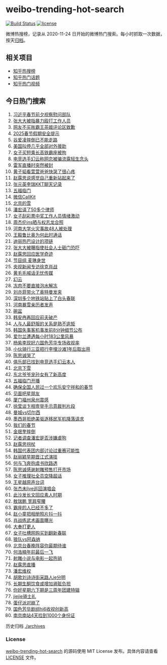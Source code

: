 # weibo-trending-hot-search

[![Build Status](https://github.com/justjavac/weibo-trending-hot-search/workflows/ci/badge.svg?branch=master)](https://github.com/justjavac/weibo-trending-hot-search/actions)
[![license](https://img.shields.io/github/license/justjavac/weibo-trending-hot-search)](https://github.com/justjavac/weibo-trending-hot-search/blob/master/LICENSE)

微博热搜榜，记录从 2020-11-24 日开始的微博热门搜索。每小时抓取一次数据，按天[归档](./archives)。

## 相关项目

- [知乎热搜榜](https://github.com/justjavac/zhihu-trending-top-search)
- [知乎热门话题](https://github.com/justjavac/zhihu-trending-hot-questions)
- [知乎热门视频](https://github.com/justjavac/zhihu-trending-hot-video)

## 今日热门搜索

<!-- BEGIN -->
<!-- 最后更新时间 Sun Jan 26 2025 04:09:24 GMT+0800 (China Standard Time) -->

1. [习近平春节前夕视察慰问部队](https://s.weibo.com//weibo?q=%23%E4%B9%A0%E8%BF%91%E5%B9%B3%E6%98%A5%E8%8A%82%E5%89%8D%E5%A4%95%E8%A7%86%E5%AF%9F%E6%85%B0%E9%97%AE%E9%83%A8%E9%98%9F%23&Refer=new_time)
1. [张大大被指暴力殴打工作人员](https://s.weibo.com//weibo?q=%23%E5%BC%A0%E5%A4%A7%E5%A4%A7%E8%A2%AB%E6%8C%87%E6%9A%B4%E5%8A%9B%E6%AE%B4%E6%89%93%E5%B7%A5%E4%BD%9C%E4%BA%BA%E5%91%98%23&t=31&band_rank=4&Refer=top)
1. [网友不买账霸王茶姬评论区致歉](https://s.weibo.com//weibo?q=%23%E7%BD%91%E5%8F%8B%E4%B8%8D%E4%B9%B0%E8%B4%A6%E9%9C%B8%E7%8E%8B%E8%8C%B6%E5%A7%AC%E8%AF%84%E8%AE%BA%E5%8C%BA%E8%87%B4%E6%AD%89%23&t=31&band_rank=24&Refer=top)
1. [2025春节假期安全提示](https://s.weibo.com//weibo?q=%232025%E6%98%A5%E8%8A%82%E5%81%87%E6%9C%9F%E5%AE%89%E5%85%A8%E6%8F%90%E7%A4%BA%23&t=31&band_rank=3&Refer=top)
1. [谷爱凌摔倒已不能走路](https://s.weibo.com//weibo?q=%23%E8%B0%B7%E7%88%B1%E5%87%8C%E6%91%94%E5%80%92%E5%B7%B2%E4%B8%8D%E8%83%BD%E8%B5%B0%E8%B7%AF%23&t=31&band_rank=5&Refer=top)
1. [美国叫停几乎全部对外援助](https://s.weibo.com//weibo?q=%23%E7%BE%8E%E5%9B%BD%E5%8F%AB%E5%81%9C%E5%87%A0%E4%B9%8E%E5%85%A8%E9%83%A8%E5%AF%B9%E5%A4%96%E6%8F%B4%E5%8A%A9%23&t=31&band_rank=10&Refer=top)
1. [女子买短乘长高铁霸座被拘](https://s.weibo.com//weibo?q=%23%E5%A5%B3%E5%AD%90%E4%B9%B0%E7%9F%AD%E4%B9%98%E9%95%BF%E9%AB%98%E9%93%81%E9%9C%B8%E5%BA%A7%E8%A2%AB%E6%8B%98%23&t=31&band_rank=2&Refer=top)
1. [电竞选手幻云称网恋被骗流露轻生念头](https://s.weibo.com//weibo?q=%23%E7%94%B5%E7%AB%9E%E9%80%89%E6%89%8B%E5%B9%BB%E4%BA%91%E7%A7%B0%E7%BD%91%E6%81%8B%E8%A2%AB%E9%AA%97%E6%B5%81%E9%9C%B2%E8%BD%BB%E7%94%9F%E5%BF%B5%E5%A4%B4%23&t=31&band_rank=25&Refer=top)
1. [雷军直播时突然被封](https://s.weibo.com//weibo?q=%23%E9%9B%B7%E5%86%9B%E7%9B%B4%E6%92%AD%E6%97%B6%E7%AA%81%E7%84%B6%E8%A2%AB%E5%B0%81%23&t=31&band_rank=1&Refer=top)
1. [黄子韬看萱萱爸爸快哭了很心疼](https://s.weibo.com//weibo?q=%23%E9%BB%84%E5%AD%90%E9%9F%AC%E7%9C%8B%E8%90%B1%E8%90%B1%E7%88%B8%E7%88%B8%E5%BF%AB%E5%93%AD%E4%BA%86%E5%BE%88%E5%BF%83%E7%96%BC%23&t=31&band_rank=2&Refer=top)
1. [赵露思说感觉自己重新站起来了](https://s.weibo.com//weibo?q=%23%E8%B5%B5%E9%9C%B2%E6%80%9D%E8%AF%B4%E6%84%9F%E8%A7%89%E8%87%AA%E5%B7%B1%E9%87%8D%E6%96%B0%E7%AB%99%E8%B5%B7%E6%9D%A5%E4%BA%86%23&t=31&band_rank=10&Refer=top)
1. [张元英李瑞KKT聊天记录](https://s.weibo.com//weibo?q=%23%E5%BC%A0%E5%85%83%E8%8B%B1%E6%9D%8E%E7%91%9EKKT%E8%81%8A%E5%A4%A9%E8%AE%B0%E5%BD%95%23&t=31&band_rank=31&Refer=top)
1. [五福临门](https://s.weibo.com//weibo?q=%E4%BA%94%E7%A6%8F%E4%B8%B4%E9%97%A8&t=31&band_rank=26&Refer=top)
1. [微信CallKit](https://s.weibo.com//weibo?q=%E5%BE%AE%E4%BF%A1CallKit&t=31&band_rank=6&Refer=top)
1. [北京的雪](https://s.weibo.com//weibo?q=%23%E5%8C%97%E4%BA%AC%E7%9A%84%E9%9B%AA%23&t=31&band_rank=18&Refer=top)
1. [潘宏请了50多个律师](https://s.weibo.com//weibo?q=%23%E6%BD%98%E5%AE%8F%E8%AF%B7%E4%BA%8650%E5%A4%9A%E4%B8%AA%E5%BE%8B%E5%B8%88%23&t=31&band_rank=32&Refer=top)
1. [女子刮彩票中奖工作人员情绪激动](https://s.weibo.com//weibo?q=%23%E5%A5%B3%E5%AD%90%E5%88%AE%E5%BD%A9%E7%A5%A8%E4%B8%AD%E5%A5%96%E5%B7%A5%E4%BD%9C%E4%BA%BA%E5%91%98%E6%83%85%E7%BB%AA%E6%BF%80%E5%8A%A8%23&t=31&band_rank=7&Refer=top)
1. [周杰伦ins晒与权志龙合照](https://s.weibo.com//weibo?q=%23%E5%91%A8%E6%9D%B0%E4%BC%A6ins%E6%99%92%E4%B8%8E%E6%9D%83%E5%BF%97%E9%BE%99%E5%90%88%E7%85%A7%23&t=31&band_rank=8&Refer=top)
1. [河南大学火灾事故48人被处理](https://s.weibo.com//weibo?q=%23%E6%B2%B3%E5%8D%97%E5%A4%A7%E5%AD%A6%E7%81%AB%E7%81%BE%E4%BA%8B%E6%95%8548%E4%BA%BA%E8%A2%AB%E5%A4%84%E7%90%86%23&t=31&band_rank=13&Refer=top)
1. [王毅鲁比奥为何此时通话](https://s.weibo.com//weibo?q=%23%E7%8E%8B%E6%AF%85%E9%B2%81%E6%AF%94%E5%A5%A5%E4%B8%BA%E4%BD%95%E6%AD%A4%E6%97%B6%E9%80%9A%E8%AF%9D%23&t=31&band_rank=19&Refer=top)
1. [迪丽热巴设计的项链](https://s.weibo.com//weibo?q=%23%E8%BF%AA%E4%B8%BD%E7%83%AD%E5%B7%B4%E8%AE%BE%E8%AE%A1%E7%9A%84%E9%A1%B9%E9%93%BE%23&t=31&band_rank=9&Refer=top)
1. [张大大被曝指使社会人士砸门恐吓](https://s.weibo.com//weibo?q=%23%E5%BC%A0%E5%A4%A7%E5%A4%A7%E8%A2%AB%E6%9B%9D%E6%8C%87%E4%BD%BF%E7%A4%BE%E4%BC%9A%E4%BA%BA%E5%A3%AB%E7%A0%B8%E9%97%A8%E6%81%90%E5%90%93%23&t=31&band_rank=21&Refer=top)
1. [赵露思回应医学奇迹](https://s.weibo.com//weibo?q=%23%E8%B5%B5%E9%9C%B2%E6%80%9D%E5%9B%9E%E5%BA%94%E5%8C%BB%E5%AD%A6%E5%A5%87%E8%BF%B9%23&t=31&band_rank=22&Refer=top)
1. [节目组 麦琳身世](https://s.weibo.com//weibo?q=%E8%8A%82%E7%9B%AE%E7%BB%84%20%E9%BA%A6%E7%90%B3%E8%BA%AB%E4%B8%96&t=31&band_rank=23&Refer=top)
1. [央视新闻专访徐克肖战](https://s.weibo.com//weibo?q=%23%E5%A4%AE%E8%A7%86%E6%96%B0%E9%97%BB%E4%B8%93%E8%AE%BF%E5%BE%90%E5%85%8B%E8%82%96%E6%88%98%23&t=31&band_rank=30&Refer=top)
1. [黄毛毛喊话无忧传媒](https://s.weibo.com//weibo?q=%23%E9%BB%84%E6%AF%9B%E6%AF%9B%E5%96%8A%E8%AF%9D%E6%97%A0%E5%BF%A7%E4%BC%A0%E5%AA%92%23&t=31&band_rank=12&Refer=top)
1. [幻云](https://s.weibo.com//weibo?q=%E5%B9%BB%E4%BA%91&t=31&band_rank=38&Refer=top)
1. [冻肉不要直接泡水解冻](https://s.weibo.com//weibo?q=%23%E5%86%BB%E8%82%89%E4%B8%8D%E8%A6%81%E7%9B%B4%E6%8E%A5%E6%B3%A1%E6%B0%B4%E8%A7%A3%E5%86%BB%23&t=31&band_rank=37&Refer=top)
1. [刘亦菲带火了奥特曼发夹](https://s.weibo.com//weibo?q=%23%E5%88%98%E4%BA%A6%E8%8F%B2%E5%B8%A6%E7%81%AB%E4%BA%86%E5%A5%A5%E7%89%B9%E6%9B%BC%E5%8F%91%E5%A4%B9%23&t=31&band_rank=14&Refer=top)
1. [深圳多个地铁站贴上了白头春联](https://s.weibo.com//weibo?q=%23%E6%B7%B1%E5%9C%B3%E5%A4%9A%E4%B8%AA%E5%9C%B0%E9%93%81%E7%AB%99%E8%B4%B4%E4%B8%8A%E4%BA%86%E7%99%BD%E5%A4%B4%E6%98%A5%E8%81%94%23&t=31&band_rank=17&Refer=top)
1. [河南暴雪亲历者发声](https://s.weibo.com//weibo?q=%23%E6%B2%B3%E5%8D%97%E6%9A%B4%E9%9B%AA%E4%BA%B2%E5%8E%86%E8%80%85%E5%8F%91%E5%A3%B0%23&t=31&band_rank=39&Refer=top)
1. [碗盆](https://s.weibo.com//weibo?q=%E7%A2%97%E7%9B%86&t=31&band_rank=11&Refer=top)
1. [韩安冉再回应前夫破产](https://s.weibo.com//weibo?q=%23%E9%9F%A9%E5%AE%89%E5%86%89%E5%86%8D%E5%9B%9E%E5%BA%94%E5%89%8D%E5%A4%AB%E7%A0%B4%E4%BA%A7%23&t=31&band_rank=43&Refer=top)
1. [人与人最舒服的关系是熟不逾矩](https://s.weibo.com//weibo?q=%23%E4%BA%BA%E4%B8%8E%E4%BA%BA%E6%9C%80%E8%88%92%E6%9C%8D%E7%9A%84%E5%85%B3%E7%B3%BB%E6%98%AF%E7%86%9F%E4%B8%8D%E9%80%BE%E7%9F%A9%23&t=31&band_rank=44&Refer=top)
1. [韩国失事客机事发前8分钟细节公布](https://s.weibo.com//weibo?q=%23%E9%9F%A9%E5%9B%BD%E5%A4%B1%E4%BA%8B%E5%AE%A2%E6%9C%BA%E4%BA%8B%E5%8F%91%E5%89%8D8%E5%88%86%E9%92%9F%E7%BB%86%E8%8A%82%E5%85%AC%E5%B8%83%23&t=31&band_rank=24&Refer=top)
1. [爱尔兰遭遇每小时183公里风暴](https://s.weibo.com//weibo?q=%23%E7%88%B1%E5%B0%94%E5%85%B0%E9%81%AD%E9%81%87%E6%AF%8F%E5%B0%8F%E6%97%B6183%E5%85%AC%E9%87%8C%E9%A3%8E%E6%9A%B4%23&t=31&band_rank=35&Refer=top)
1. [杨紫李现好六国色芳华专场收视率](https://s.weibo.com//weibo?q=%23%E6%9D%A8%E7%B4%AB%E6%9D%8E%E7%8E%B0%E5%A5%BD%E5%85%AD%E5%9B%BD%E8%89%B2%E8%8A%B3%E5%8D%8E%E4%B8%93%E5%9C%BA%E6%94%B6%E8%A7%86%E7%8E%87%23&t=31&band_rank=16&Refer=top)
1. [小伙骑行三亚把行李埋沙滩1年后取出用](https://s.weibo.com//weibo?q=%23%E5%B0%8F%E4%BC%99%E9%AA%91%E8%A1%8C%E4%B8%89%E4%BA%9A%E6%8A%8A%E8%A1%8C%E6%9D%8E%E5%9F%8B%E6%B2%99%E6%BB%A91%E5%B9%B4%E5%90%8E%E5%8F%96%E5%87%BA%E7%94%A8%23&t=31&band_rank=25&Refer=top)
1. [陈思诚哭了](https://s.weibo.com//weibo?q=%23%E9%99%88%E6%80%9D%E8%AF%9A%E5%93%AD%E4%BA%86%23&t=31&band_rank=29&Refer=top)
1. [俱乐部已找到电竞选手幻云本人](https://s.weibo.com//weibo?q=%23%E4%BF%B1%E4%B9%90%E9%83%A8%E5%B7%B2%E6%89%BE%E5%88%B0%E7%94%B5%E7%AB%9E%E9%80%89%E6%89%8B%E5%B9%BB%E4%BA%91%E6%9C%AC%E4%BA%BA%23&t=31&band_rank=42&Refer=top)
1. [北京下雪](https://s.weibo.com//weibo?q=%E5%8C%97%E4%BA%AC%E4%B8%8B%E9%9B%AA&t=31&band_rank=19&Refer=top)
1. [东北爷爷宠孙女有了新高度](https://s.weibo.com//weibo?q=%23%E4%B8%9C%E5%8C%97%E7%88%B7%E7%88%B7%E5%AE%A0%E5%AD%99%E5%A5%B3%E6%9C%89%E4%BA%86%E6%96%B0%E9%AB%98%E5%BA%A6%23&t=31&band_rank=45&Refer=top)
1. [五福临门开播](https://s.weibo.com//weibo?q=%23%E4%BA%94%E7%A6%8F%E4%B8%B4%E9%97%A8%E5%BC%80%E6%92%AD%23&t=31&band_rank=34&Refer=top)
1. [确保全国人民过一个欢乐安宁祥和的春节](https://s.weibo.com//weibo?q=%23%E7%A1%AE%E4%BF%9D%E5%85%A8%E5%9B%BD%E4%BA%BA%E6%B0%91%E8%BF%87%E4%B8%80%E4%B8%AA%E6%AC%A2%E4%B9%90%E5%AE%89%E5%AE%81%E7%A5%A5%E5%92%8C%E7%9A%84%E6%98%A5%E8%8A%82%23&Refer=new_time)
1. [见面吧星朋友](https://s.weibo.com//weibo?q=%E8%A7%81%E9%9D%A2%E5%90%A7%E6%98%9F%E6%9C%8B%E5%8F%8B&t=31&band_rank=44&Refer=top)
1. [厦门福州泉州震感](https://s.weibo.com//weibo?q=%23%E5%8E%A6%E9%97%A8%E7%A6%8F%E5%B7%9E%E6%B3%89%E5%B7%9E%E9%9C%87%E6%84%9F%23&t=31&band_rank=10&Refer=top)
1. [徐莹谈卞相壹举手示意裁判片段](https://s.weibo.com//weibo?q=%23%E5%BE%90%E8%8E%B9%E8%B0%88%E5%8D%9E%E7%9B%B8%E5%A3%B9%E4%B8%BE%E6%89%8B%E7%A4%BA%E6%84%8F%E8%A3%81%E5%88%A4%E7%89%87%E6%AE%B5%23&t=31&band_rank=47&Refer=top)
1. [曼城vs切尔西](https://s.weibo.com//weibo?q=%23%E6%9B%BC%E5%9F%8Evs%E5%88%87%E5%B0%94%E8%A5%BF%23&t=31&band_rank=47&Refer=top)
1. [墨西哥拒绝美驱逐移民军机降落请求](https://s.weibo.com//weibo?q=%E5%A2%A8%E8%A5%BF%E5%93%A5%E6%8B%92%E7%BB%9D%E7%BE%8E%E9%A9%B1%E9%80%90%E7%A7%BB%E6%B0%91%E5%86%9B%E6%9C%BA%E9%99%8D%E8%90%BD%E8%AF%B7%E6%B1%82&t=31&band_rank=43&Refer=top)
1. [我们的春节](https://s.weibo.com//weibo?q=%E6%88%91%E4%BB%AC%E7%9A%84%E6%98%A5%E8%8A%82&t=31&band_rank=48&Refer=top)
1. [金珉奎摔倒](https://s.weibo.com//weibo?q=%E9%87%91%E7%8F%89%E5%A5%8E%E6%91%94%E5%80%92&t=31&band_rank=15&Refer=top)
1. [记者调查潘宏是否涉嫌虐狗](https://s.weibo.com//weibo?q=%23%E8%AE%B0%E8%80%85%E8%B0%83%E6%9F%A5%E6%BD%98%E5%AE%8F%E6%98%AF%E5%90%A6%E6%B6%89%E5%AB%8C%E8%99%90%E7%8B%97%23&t=31&band_rank=36&Refer=top)
1. [赵露思拐杖](https://s.weibo.com//weibo?q=%E8%B5%B5%E9%9C%B2%E6%80%9D%E6%8B%90%E6%9D%96&t=31&band_rank=27&Refer=top)
1. [韩国代表团内部讨论过重赛可能性](https://s.weibo.com//weibo?q=%23%E9%9F%A9%E5%9B%BD%E4%BB%A3%E8%A1%A8%E5%9B%A2%E5%86%85%E9%83%A8%E8%AE%A8%E8%AE%BA%E8%BF%87%E9%87%8D%E8%B5%9B%E5%8F%AF%E8%83%BD%E6%80%A7%23&t=31&band_rank=40&Refer=top)
1. [赵丽颖早期晋江式演技](https://s.weibo.com//weibo?q=%23%E8%B5%B5%E4%B8%BD%E9%A2%96%E6%97%A9%E6%9C%9F%E6%99%8B%E6%B1%9F%E5%BC%8F%E6%BC%94%E6%8A%80%23&t=31&band_rank=33&Refer=top)
1. [何与飞奔抱虞书欣路透](https://s.weibo.com//weibo?q=%23%E4%BD%95%E4%B8%8E%E9%A3%9E%E5%A5%94%E6%8A%B1%E8%99%9E%E4%B9%A6%E6%AC%A3%E8%B7%AF%E9%80%8F%23&t=31&band_rank=46&Refer=top)
1. [陈思诚感谢射雕预售打开市场](https://s.weibo.com//weibo?q=%23%E9%99%88%E6%80%9D%E8%AF%9A%E6%84%9F%E8%B0%A2%E5%B0%84%E9%9B%95%E9%A2%84%E5%94%AE%E6%89%93%E5%BC%80%E5%B8%82%E5%9C%BA%23&t=31&band_rank=36&Refer=top)
1. [女子推理社全员空降超话](https://s.weibo.com//weibo?q=%23%E5%A5%B3%E5%AD%90%E6%8E%A8%E7%90%86%E7%A4%BE%E5%85%A8%E5%91%98%E7%A9%BA%E9%99%8D%E8%B6%85%E8%AF%9D%23&t=31&band_rank=48&Refer=top)
1. [王星越原声台词](https://s.weibo.com//weibo?q=%E7%8E%8B%E6%98%9F%E8%B6%8A%E5%8E%9F%E5%A3%B0%E5%8F%B0%E8%AF%8D&t=31&band_rank=34&Refer=top)
1. [张杰未live巡回演唱会](https://s.weibo.com//weibo?q=%23%E5%BC%A0%E6%9D%B0%E6%9C%AAlive%E5%B7%A1%E5%9B%9E%E6%BC%94%E5%94%B1%E4%BC%9A%23&t=31&band_rank=50&Refer=top)
1. [此沙发长文回应素人时期](https://s.weibo.com//weibo?q=%E6%AD%A4%E6%B2%99%E5%8F%91%E9%95%BF%E6%96%87%E5%9B%9E%E5%BA%94%E7%B4%A0%E4%BA%BA%E6%97%B6%E6%9C%9F&t=31&band_rank=15&Refer=top)
1. [敖瑞鹏 宽肩窄腰](https://s.weibo.com//weibo?q=%E6%95%96%E7%91%9E%E9%B9%8F%20%E5%AE%BD%E8%82%A9%E7%AA%84%E8%85%B0&t=31&band_rank=45&Refer=top)
1. [霸座的人已经不多了](https://s.weibo.com//weibo?q=%23%E9%9C%B8%E5%BA%A7%E7%9A%84%E4%BA%BA%E5%B7%B2%E7%BB%8F%E4%B8%8D%E5%A4%9A%E4%BA%86%23&t=31&band_rank=50&Refer=top)
1. [赵小童把相册照片抖一抖](https://s.weibo.com//weibo?q=%23%E8%B5%B5%E5%B0%8F%E7%AB%A5%E6%8A%8A%E7%9B%B8%E5%86%8C%E7%85%A7%E7%89%87%E6%8A%96%E4%B8%80%E6%8A%96%23&t=31&band_rank=20&Refer=top)
1. [肖战练武术画面曝光](https://s.weibo.com//weibo?q=%23%E8%82%96%E6%88%98%E7%BB%83%E6%AD%A6%E6%9C%AF%E7%94%BB%E9%9D%A2%E6%9B%9D%E5%85%89%23&t=31&band_rank=35&Refer=top)
1. [大奉打更人](https://s.weibo.com//weibo?q=%E5%A4%A7%E5%A5%89%E6%89%93%E6%9B%B4%E4%BA%BA&t=31&band_rank=41&Refer=top)
1. [女子吐槽网购买到翻新春联](https://s.weibo.com//weibo?q=%23%E5%A5%B3%E5%AD%90%E5%90%90%E6%A7%BD%E7%BD%91%E8%B4%AD%E4%B9%B0%E5%88%B0%E7%BF%BB%E6%96%B0%E6%98%A5%E8%81%94%23&t=31&band_rank=49&Refer=top)
1. [狼队vs阿森纳](https://s.weibo.com//weibo?q=%23%E7%8B%BC%E9%98%9Fvs%E9%98%BF%E6%A3%AE%E7%BA%B3%23&t=31&band_rank=49&Refer=top)
1. [北京台春晚阵容你最期待谁](https://s.weibo.com//weibo?q=%23%E5%8C%97%E4%BA%AC%E5%8F%B0%E6%98%A5%E6%99%9A%E9%98%B5%E5%AE%B9%E4%BD%A0%E6%9C%80%E6%9C%9F%E5%BE%85%E8%B0%81%23&t=31&band_rank=42&Refer=top)
1. [何浩楠年前最后一飞](https://s.weibo.com//weibo?q=%23%E4%BD%95%E6%B5%A9%E6%A5%A0%E5%B9%B4%E5%89%8D%E6%9C%80%E5%90%8E%E4%B8%80%E9%A3%9E%23&t=31&band_rank=20&Refer=top)
1. [射雕小说与电影一起热销](https://s.weibo.com//weibo?q=%23%E5%B0%84%E9%9B%95%E5%B0%8F%E8%AF%B4%E4%B8%8E%E7%94%B5%E5%BD%B1%E4%B8%80%E8%B5%B7%E7%83%AD%E9%94%80%23&t=31&band_rank=27&Refer=top)
1. [赵露思直播](https://s.weibo.com//weibo?q=%E8%B5%B5%E9%9C%B2%E6%80%9D%E7%9B%B4%E6%92%AD&t=31&band_rank=28&Refer=top)
1. [潘宏维权](https://s.weibo.com//weibo?q=%23%E6%BD%98%E5%AE%8F%E7%BB%B4%E6%9D%83%23&t=31&band_rank=39&Refer=top)
1. [胡歌刘诗诗街采路人ie分明](https://s.weibo.com//weibo?q=%E8%83%A1%E6%AD%8C%E5%88%98%E8%AF%97%E8%AF%97%E8%A1%97%E9%87%87%E8%B7%AF%E4%BA%BAie%E5%88%86%E6%98%8E&t=31&band_rank=40&Refer=top)
1. [长期生酮饮食或增加肾脏负担](https://s.weibo.com//weibo?q=%23%E9%95%BF%E6%9C%9F%E7%94%9F%E9%85%AE%E9%A5%AE%E9%A3%9F%E6%88%96%E5%A2%9E%E5%8A%A0%E8%82%BE%E8%84%8F%E8%B4%9F%E6%8B%85%23&t=31&band_rank=44&Refer=top)
1. [你好星期六下期是三周年团建特辑](https://s.weibo.com//weibo?q=%E4%BD%A0%E5%A5%BD%E6%98%9F%E6%9C%9F%E5%85%AD%E4%B8%8B%E6%9C%9F%E6%98%AF%E4%B8%89%E5%91%A8%E5%B9%B4%E5%9B%A2%E5%BB%BA%E7%89%B9%E8%BE%91&t=31&band_rank=45&Refer=top)
1. [jiejie骑士礼](https://s.weibo.com//weibo?q=%23jiejie%E9%AA%91%E5%A3%AB%E7%A4%BC%23&t=31&band_rank=46&Refer=top)
1. [蛋仔派对崩了](https://s.weibo.com//weibo?q=%E8%9B%8B%E4%BB%94%E6%B4%BE%E5%AF%B9%E5%B4%A9%E4%BA%86&t=31&band_rank=47&Refer=top)
1. [国色芳华剧组hi6收视创新高](https://s.weibo.com//weibo?q=%23%E5%9B%BD%E8%89%B2%E8%8A%B3%E5%8D%8E%E5%89%A7%E7%BB%84hi6%E6%94%B6%E8%A7%86%E5%88%9B%E6%96%B0%E9%AB%98%23&t=31&band_rank=48&Refer=top)
1. [南京南站4天捡到1000个身份证](https://s.weibo.com//weibo?q=%23%E5%8D%97%E4%BA%AC%E5%8D%97%E7%AB%994%E5%A4%A9%E6%8D%A1%E5%88%B01000%E4%B8%AA%E8%BA%AB%E4%BB%BD%E8%AF%81%23&t=31&band_rank=50&Refer=top)

<!-- END -->

历史归档 [./archives](./archives)

### License

[weibo-trending-hot-search](https://github.com/justjavac/weibo-trending-hot-search) 的源码使用 MIT License
发布。具体内容请查看 [LICENSE](./LICENSE) 文件。
